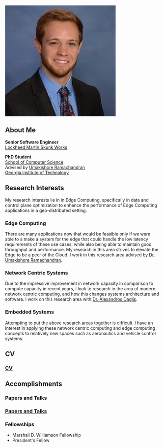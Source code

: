 ![Tyler Landle](./professional_pic.jpeg) 

## About Me

**Senior Software Engineer**\
[Lockheed Martin Skunk Works](https://www.lockheedmartin.com/en-us/who-we-are/business-areas/aeronautics/skunkworks.html)

**PhD Student**\
[School of Computer Science](https://scs.gatech.edu/)\
Advised by [Umakishore Ramachandran](https://www.cc.gatech.edu/~rama/)\
[Georgia Institute of Technology](https://www.cc.gatech.edu/)

## Research Interests

My research interests lie in in Edge Computing, specifically in data and control plane optimization to enhance the performance of Edge Computing applications in a geo-distributed setting.

### Edge Computing

There are many applications now that would be feasible only if we were able to a make a system for the edge that could handle the low latency requirements of these use cases, while also being able to maintain good throughput and performance. My research in this area strives to elevate the Edge to be a peer of the Cloud. I work in this research area advised by [Dr. Umakishore Ramachandran](https://www.cc.gatech.edu/~rama/).

### Network Centric Systems

Due to the impressive improvement in network capacity in comparison to compute capacity in recent years, I look to research in the area of modern network centric computing, and how this changes systems architecture and software. I work on this research area with [Dr. Alexandros Daglis](https://www.cc.gatech.edu/~adaglis3/).

### Embedded Systems

Attempting to put the above research areas together is difficult. I have an interest in applying these network centric computing and edge computing concepts to relatively new spaces such as aeronautics and vehicle control systems.

## CV

### [CV](./cv.md)

## Accomplishments

### Papers and Talks

### [Papers and Talks](./papers_and_talks.md)

### Fellowships

- Marshall D. Williamson Fellowship
- President's Fellow


